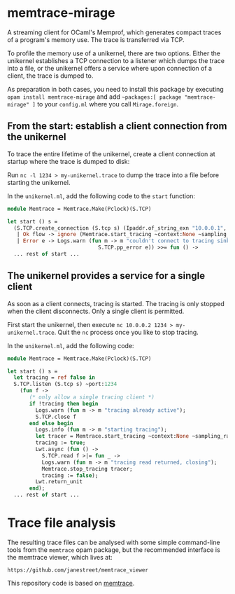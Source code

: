 # memtrace-mirage

A streaming client for OCaml's Memprof, which generates compact traces
of a program's memory use. The trace is transferred via TCP.

To profile the memory use of a unikernel, there are two options. Either the
unikernel establishes a TCP connection to a listener which dumps the trace into
a file, or the unikernel offers a service where upon connection of a client,
the trace is dumped to.

As preparation in both cases, you need to install this package by executing
`opam install memtrace-mirage` and add `~packages:[ package "memtrace-mirage" ]`
to your `config.ml` where you call `Mirage.foreign`.

## From the start: establish a client connection from the unikernel

To trace the entire lifetime of the unikernel, create a client connection at
startup where the trace is dumped to disk:

Run `nc -l 1234 > my-unikernel.trace` to dump the trace into a file before
starting the unikernel.

In the `unikernel.ml`, add the following code to the `start` function:

```OCaml
module Memtrace = Memtrace.Make(Pclock)(S.TCP)

let start () s =
  (S.TCP.create_connection (S.tcp s) (Ipaddr.of_string_exn "10.0.0.1", 1234) >|= function
   | Ok flow -> ignore (Memtrace.start_tracing ~context:None ~sampling_rate:1e-4 flow)
   | Error e -> Logs.warn (fun m -> m "couldn't connect to tracing sink %a"
                             S.TCP.pp_error e)) >>= fun () ->
  ... rest of start ...
```

## The unikernel provides a service for a single client

As soon as a client connects, tracing is started. The tracing is only stopped
when the client disconnects. Only a single client is permitted.

First start the unikernel, then execute `nc 10.0.0.2 1234 > my-unikernel.trace`.
Quit the `nc` process once you like to stop tracing.

In the `unikernel.ml`, add the following code:

```OCaml
module Memtrace = Memtrace.Make(Pclock)(S.TCP)

let start () s =
  let tracing = ref false in
  S.TCP.listen (S.tcp s) ~port:1234
    (fun f ->
       (* only allow a single tracing client *)
       if !tracing then begin
         Logs.warn (fun m -> m "tracing already active");
         S.TCP.close f
       end else begin
         Logs.info (fun m -> m "starting tracing");
         let tracer = Memtrace.start_tracing ~context:None ~sampling_rate:1e-4 f in
         tracing := true;
         Lwt.async (fun () ->
           S.TCP.read f >|= fun _ ->
           Logs.warn (fun m -> m "tracing read returned, closing");
           Memtrace.stop_tracing tracer;
           tracing := false);
         Lwt.return_unit
       end);
  ... rest of start ...
```

# Trace file analysis

The resulting trace files can be analysed with some simple command-line tools
from the `memtrace` opam package, but the recommended interface is the memtrace
viewer, which lives at:

    https://github.com/janestreet/memtrace_viewer

This repository code is based on
[memtrace](https://github.com/janestreet/memtrace.git).
